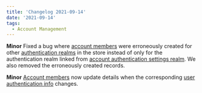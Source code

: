 ```yaml
---
title: 'Changelog 2021-09-14'
date: '2021-09-14'
tags:
  - Account Management
---
```

**Minor** Fixed a bug where [account members](/docs/commerce-cloud/accounts/using-account-members-api/overview) were erroneously created for other [authentication realms](/docs/single-sign-on/authentication-realm-api/authentication-realm-api-overview) in the store instead of only for the authentication realm linked from [account authentication settings realm](/docs/commerce-cloud/authentication/account-authentication-settings). We also removed the erroneously created records.

**Minor** [Account members](/docs/commerce-cloud/accounts/using-account-members-api/overview) now update details when the corresponding [user authentication info](/docs/single-sign-on/user-authentication-info-api) changes.

